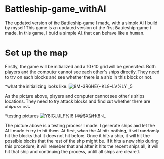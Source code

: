 # Battleship-game_withAI
The updated version of the Battleship-game I made, with a simple AI I build by myself
This game is an updated version of the first Battleship-game I made.
In this game, I build a simple AI, that can behave like a human.

# Set up the map
Firstly, the game will be initialized and a 10*10 grid will be generated.
Both players and the computer cannot see each other's ships directly. They need to try on each blocks and see whether there is a ship in this block or not.

*what the initializing looks like.
![8M~3R6HE{~KL8~LV%LY _5](https://github.com/user-attachments/assets/db3e6efb-8d47-4f57-9fbb-5179112dd9d3)

As the picture above, players and computer cannot see other's ships locations. They need to try attack blocks and find out whether there are ships or not.

*testing pictures
![Y8IGUJLF%I6 )4@$X@H(8~L](https://github.com/user-attachments/assets/1f1deca0-4cfe-492a-940d-2febbcb30458)

The picture above is a testing process I made. I generate ships and let the AI I made to try to hit them. At first, when the AI hits nothing, it will randomly
hit the blocks that it does not hit before. Once it hits a ship, it will hit the possible blocks that the rest of the ship might be. If it hits a new ship during this procedure, it will remeber that and after it hits the recent ships all, it will hit that ship and continuing the process, untill all ships are cleared.
